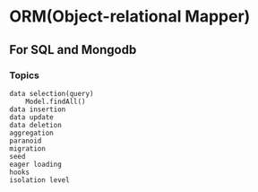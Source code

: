 # ORM(Object-relational Mapper)
## For SQL and Mongodb
### Topics
	data selection(query)
		Model.findAll()
	data insertion
	data update
	data deletion
	aggregation
	paranoid
	migration
	seed
	eager loading
	hooks
	isolation level


